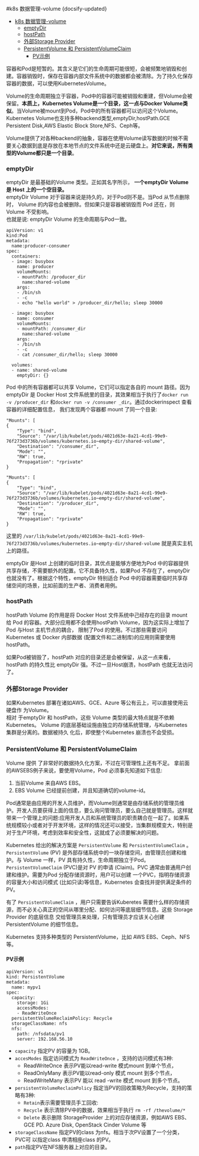 #k8s 数据管理-volume
{docsify-updated}
- [k8s 数据管理-volume](#k8s-数据管理-volume)
  - [emptyDir](#emptydir)
  - [hostPath](#hostpath)
  - [外部Storage Provider](#外部storage-provider)
  - [PersistentVolume 和 PersistentVolumeClaim](#persistentvolume-和-persistentvolumeclaim)
    - [PV示例](#pv示例)


容器和Pod是短暂的。其含义是它们的生命周期可能很短，会被频繁地销毁和创建。容器销毁时，保存在容器内部文件系统中的数据都会被清除。为了持久化保存容器的数据，可以使用KubernetesVolume。

Volume的生命周期独立于容器，Pod中的容器可能被销毁和重建，但Volume会被保留。**本质上，Kubernetes Volume是一个目录，这一点与Docker Volume类似**。当Volume被mount到Pod，Pod中的所有容器都可以访问这个Volume。Kubernetes Volume也支持多种backend类型,emptyDir,hostPath.GCE Persistent Disk,AWS Elastic Block Store,NFS、Ceph等。

Volume提供了对各种backend的抽象，容器在使用Volume读写数据的时候不需要关心数据到底是存放在本地节点的文件系统中还是云硬盘上。**对它来说，所有类型的Volume都只是一个目录**。

### emptyDir
emptyDir 是最基础的Volume 类型。正如其名字所示， **一个emptyDir Volume 是 Host 上的一个空目录。**  
emptyDir Volume 对于容器来说是持久的，对于Pod则不是。当Pod 从节点删除时， Volume 的内容也会被删除。但如果只是容器被销毁而 Pod 还在，则 Volume 不受影响。   
也就是说: emptyDir Volume 的生命周期与Pod一致。

```
apiVersion: v1 
kind:Pod 
metadata:
  name:producer-consumer 
spec:
  containers:
  - image: busybox
    name: producer 
    volumeMounts:
    - mountPath: /producer_dir 
      name:shared-volume
    args:
    - /bin/sh
    - -c
    - echo "hello world" > /producer_dir/hello; sleep 30000

  - image: busybox
    name: consumer 
    volumeMounts:
    - mountPath: /consumer_dir 
      name:shared-volume
    args:
    - /bin/sh
    - -c
    - cat /consumer_dir/hello; sleep 30000
  
  volumes:
  - name: shared-volume
    emptyDir: {}
```

Pod 中的所有容器都可以共享 Volume，它们可以指定各自的 mount 路径。因为emptyDir 是 Docker Host 文件系统里的目录，其效果相当于执行了`docker run -v /producer_dir` 和`docker run -v /consumer _dir`。通过dockerinspect 查看容器的详细配置信息， 我们发现两个容器都 mount 了同一个目录:
```
"Mounts": [
{
    "Type": "bind",
    "Source": "/var/lib/kubelet/pods/4021d63e-8a21-4cd1-99e9-76f273d3736b/volumes/kubernetes.io~empty-dir/shared-volume",
    "Destination": "/consumer_dir",
    "Mode": "",
    "RW": true,
    "Propagation": "rprivate"
}

"Mounts": [
{
    "Type": "bind",
    "Source": "/var/lib/kubelet/pods/4021d63e-8a21-4cd1-99e9-76f273d3736b/volumes/kubernetes.io~empty-dir/shared-volume",
    "Destination": "/producer_dir",
    "Mode": "",
    "RW": true,
    "Propagation": "rprivate"
}
```
这里的 `/var/lib/kubelet/pods/4021d63e-8a21-4cd1-99e9-76f273d3736b/volumes/kubernetes.io~empty-dir/shared-volume` 就是真实主机上的路径。

emptyDir 是Host 上创建的临时目录，其优点是能够方便地为Pod 中的容器提供共享存储，不需要额外的配置。它不具备持久性，如果Pod 不存在了，emptyDir 也就没有了。根据这个特性，emptyDir 特别适合 Pod 中的容器需要临时共享存储空间的场景，比如前面的生产者、消费者用例。

### hostPath
hostPath Volume 的作用是将 Docker Host 文件系统中己经存在的目录 mount 给 Pod 的容器。大部分应用都不会使用hostPath Volume，因为这实际上增加了Pod 与Host 主机节点的耦合， 限制了Pod 的使用。不过那些需要访问 Kubernetes 或 Docker 内部数据 (配置文件和二进制库)的应用则需要使用 hostPath。

如果Pod被销毁了，hostPath 对应的目录还是会被保留，从这一点来看，hostPath 的持久性比 emptyDir 强。不过一旦Host崩溃，hostPath 也就无法访问了。

### 外部Storage Provider
如果Kubernetes 部署在诸如AWS、GCE、Azure 等公有云上，可以直接使用云硬盘作 为Volume。  
相对 于emptyDir 和 hostPath，这些 Volume 类型的最大特点就是不依赖 Kubernetes。 Volume 的底层基础设施由独立的存储系统管理，与Kubernetes 集群是分离的。数据被持久 化后，即使整个Kubernetes 崩溃也不会受损。

### PersistentVolume 和 PersistentVolumeClaim
Volume 提供 了非常好的数据持久化方案，不过在可管理性上还有不足。 拿前面的AWSEBS例子来说，要使用Volume，Pod 必须事先知道如下信息: 
1. 当前Volume 来自AWS EBS。
2. EBS Volume 已经提前创建，并且知道确切的volume-id。

Pod通常是由应用的开发人员维护，而Volume则通常是由存储系统的管理员维护。开发人员要获得上面的信息，要么询问管理员，要么自己就是管理员。这样就带来一个管理上的问题:应用开发人员和系统管理员的职责耦合在一起了。如果系统规模较小或者对于开发环境，这样的情况还可以接受，当集群规模变大，特别是对于生产环境，考虑到效率和安全性，这就成了必须要解决的问题。

Kubernetes 给出的解决方案是 `PersistentVolume` 和 `PersistentVolumeClaim` 。  
`PersistentVolume` (PV) 是外部存储系统中的一块存储空间，由管理员创建和维护。与 Volume 一样，PV 具有持久性，生命周期独立于Pod。  
`PersistentVolumeClaim` (PVC)是对 PV 的申请 (Claim)。PVC 通常由普通用户创建和维护。需要为Pod 分配存储资源时，用户可以创建 一个PVC，指明存储资源的容量大小和访问模式 (比如只读)等信息，Kubernetes 会查找并提供满足条件的 PV。 

有了 `PersistentVolumeClaim` ，用户只需要告诉Kuberetes 需要什么样的存储资源，而不必关心真正的空间从哪里分配、如何访问等底层细节信息。这些 Storage Provider 的底层信息 交给管理员来处理，只有管理员才应该关心创建 PersistentVolume 的细节信息。

Kubernetes 支持多种类型的 PersistentVolume，比如 AWS EBS、Ceph、NFS 等。

#### PV示例
```
apiVersion: v1
kind: PersistentVolume
metadata:
  name: mypv1
spec:
  capacity:
    storage: 1Gi
    accessModes: 
    - ReadWriteOnce
  persistentVolumeReclaimPolicy: Recycle 
  storageClassName: nfs
  nfs:
    path: /nfsdata/pv1
    server: 192.168.56.10
```
+ `capacity` 指定PV 的容量为 1GB。
+ `accesModes` 指定访问模式为 `ReadWriteOnce` ，支持的访问模式有3种:
  + ReadWriteOnce 表示PV能以read-write 模式mount 到单个节点，
  + ReadOnlyMany 表示PV能以read-only 模式 mount 到多个节点，
  + ReadWriteMany 表示PV 能以 read -write 模式 mount 到多个节点。 
+ `persistentVolumeReclaimPolicy` 指定当PV的回收策略为Recycle，支持的策略有3种:
  + `Retain`表示需要管理员手工回收:
  + `Recycle` 表示清除PV中的数据，效果相当于执行 `rm -rf /thevolume/*`
  + `Delete` 表示删除 StorageProvider 上的对应存储资源，例如AWS EBS、GCE PD. Azure Disk, OpenStack Cinder Volume 等
+ `storageClassName` 指定PV的class 为nfs。相当于次PV设置了一个分类，PVC可 以指定class 申清相座class 的PV。
+ `path`指定PV在NFS服务器上对应的目录。